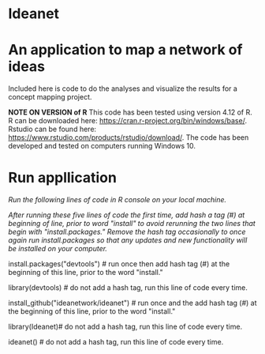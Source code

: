# Ideanet
# An application to map a network of ideas 
Included here is code to do the analyses and visualize the results for a concept mapping project.

**NOTE ON VERSION of R**
 This code has been tested using  version 4.12 of R. R can be downloaded here: https://cran.r-project.org/bin/windows/base/. Rstudio can be found here:  https://www.rstudio.com/products/rstudio/download/.  The code has been developed and tested on computers running Windows 10.
 
# Run appllication
*Run the following lines of code in R console on your local machine.*

*After running these five lines of code the first time, add hash a tag (#) at beginning of line, prior to word "install" to avoid rerunning the two lines that begin with "install.packages." Remove the hash tag occasionally to once again run install.packages so that any updates and new functionality will be installed on your computer.*

install.packages("devtools") # run once then add hash tag (#) at the beginning of this line, prior to the word "install."

library(devtools) # do not add a hash tag, run this line of code every time.

install_github("ideanetwork/ideanet") # run once and the add hash tag (#) at the beginning of this line, prior to the word "install." 

library(Ideanet)# do not add a hash tag, run this line of code every time.

ideanet() # do not add a hash tag, run this line of code every time.
